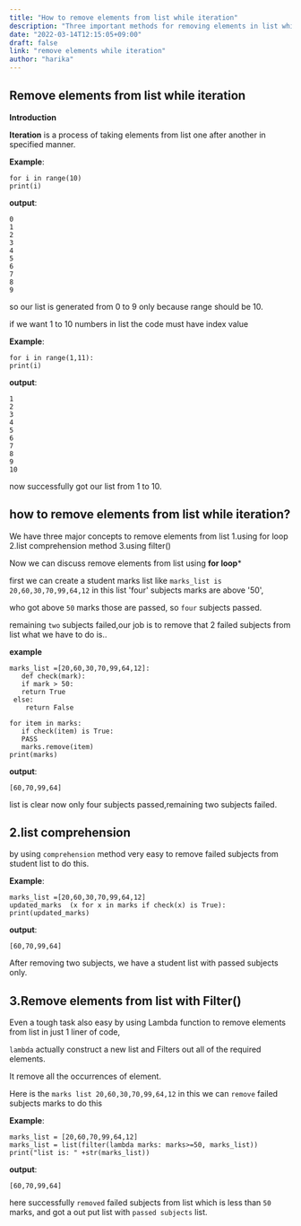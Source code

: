 ```yaml
---
title: "How to remove elements from list while iteration"
description: "Three important methods for removing elements in list while iteration in Python"
date: "2022-03-14T12:15:05+09:00"
draft: false
link: "remove elements while iteration"
author: "harika"
---
```


## Remove elements from list while iteration

**Introduction**

**Iteration** is a process of taking elements from list one after another in specified manner.

**Example**:
```
for i in range(10)
print(i)
```
**output**:
```
0
1
2
3
4
5
6
7
8
9
```
so our list is generated from 0 to 9 only because  range should be 10.

if we want 1 to 10 numbers in list the code must have index value

**Example**:
```
for i in range(1,11):
print(i)
```
**output**:
```
1
2
3
4
5
6
7
8
9
10
```
now successfully got our list from 1 to 10.

## how to remove elements from list while iteration?
We have three major concepts to remove elements from list
1.using for loop
2.list comprehension method
3.using filter()

Now we can discuss remove elements from list using **for loop***

first we can create a student marks list like
`marks_list is 20,60,30,70,99,64,12` in this list 'four' subjects marks are above '50',

who got above `50` marks those are passed, so `four` subjects passed.

remaining `two` subjects failed,our job is to remove that 2 failed subjects from list what we have to do is..

**example**
```
marks_list =[20,60,30,70,99,64,12]:
   def check(mark):
   if mark > 50:
   return True
 else:
    return False

for item in marks:
   if check(item) is True:
   PASS
   marks.remove(item)
print(marks)
```
**output**:
```
[60,70,99,64]
```
list is clear now only four subjects passed,remaining two subjects failed.

## 2.list comprehension

by using `comprehension` method very easy to  remove failed subjects from student list to do this.

**Example**:
```
marks_list =[20,60,30,70,99,64,12]
updated_marks  (x for x in marks if check(x) is True):
print(updated_marks)
```

**output**:
```
[60,70,99,64]
```
After removing two subjects, we have a student list with passed subjects only.


## 3.Remove elements from list with Filter()
Even a tough task also easy by using Lambda function to remove elements from list in just 1 liner of code,

`lambda` actually construct a new list and Filters out all of the  required elements.

It remove all the occurrences of element.

Here is the `marks list 20,60,30,70,99,64,12` in this we can `remove` failed subjects marks to do this 

**Example**:
```
marks_list = [20,60,70,99,64,12]
marks_list = list(filter(lambda marks: marks>=50, marks_list))
print("list is: " +str(marks_list))
```
**output**:
```
[60,70,99,64]
```
here successfully `removed` failed subjects from list which is less than `50` marks, and got a out put list with `passed subjects` list.


 











